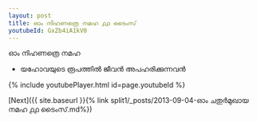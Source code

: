 ```yaml
---
layout: post
title: ഓം നിഹണത്രെ നമഹ ൧൧ ടൈംസ്
youtubeId: GxZb4iA1kV0
---
```

 
 
 ഓം നിഹണത്രെ നമഹ 
 
 -  യഹോവയുടെ രൂപത്തിൽ ജീവൻ അപഹരിക്കുന്നവൻ 
 
  
 
  
 
 
 
 
 
 


{% include youtubePlayer.html id=page.youtubeId %}
 
[Next]({{ site.baseurl }}{% link  split1/_posts/2013-09-04-ഓം ചതുർമുഖായ നമഹ ൧൧ ടൈംസ്.md%})
 
